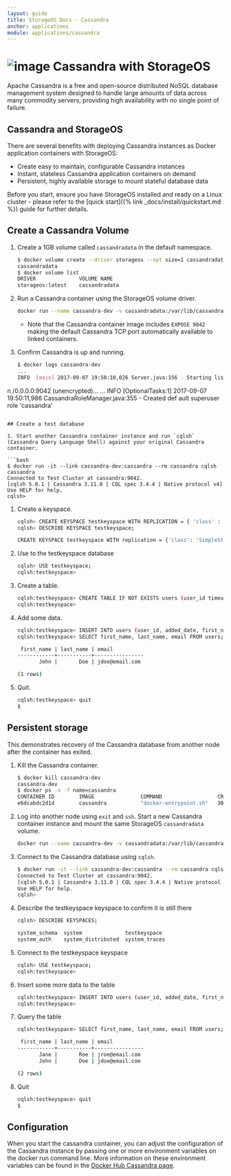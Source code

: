 ```yaml
---
layout: guide
title: StorageOS Docs - Cassandra
anchor: applications
module: applications/cassandra
---
```


# ![image](/images/docs/explore/cassandralogo.png) Cassandra with StorageOS

Apache Cassandra is a free and open-source distributed NoSQL database management system designed to handle large amounts of data across many commodity servers, providing high availability with no single point of failure.

## Cassandra and StorageOS

There are several benefits with deploying Cassandra instances as Docker
application containers with StorageOS:

* Create easy to maintain, configurable Cassandra instances
* Instant, stateless Cassandra application containers on demand
* Persistent, highly available storage to mount stateful database data

Before you start, ensure you have StorageOS installed and ready on a Linux
cluster - please refer to the [quick start]({% link _docs/install/quickstart.md %})
guide for further details.

## Create a Cassandra Volume

1. Create a 1GB volume called `cassandradata` in the default namespace.

   ```bash
   $ docker volume create --driver storageos --opt size=1 cassandradata
   cassandradata
   $ docker volume list
   DRIVER              VOLUME NAME
   storageos:latest    cassandradata
   ```

1. Run a Cassandra container using the StorageOS volume driver.

   ```bash
   docker run --name cassandra-dev -v cassandradata:/var/lib/cassandra --volume-driver=storageos -d cassandra
   ```

   * Note that the Cassandra container image includes `EXPOSE 9042` making the default Cassandra
     TCP port automatically available to linked containers.

1. Confirm Cassandra is up and running.

   ```bash
   $ docker logs cassandra-dev
   ...
   INFO  [main] 2017-09-07 19:50:10,026 Server.java:156 - Starting listening for CQL clients o
n /0.0.0.0:9042 (unencrypted)...
   ...
   INFO  [OptionalTasks:1] 2017-09-07 19:50:11,986 CassandraRoleManager.java:355 - Created def
ault superuser role 'cassandra'
   ```

## Create a test database

1. Start another Cassandra container instance and run `cqlsh` (Cassandra Query Language Shell) against your original Cassandra container.

   ```bash
   $ docker run -it --link cassandra-dev:cassandra --rm cassandra cqlsh cassandra
   Connected to Test Cluster at cassandra:9042.
   [cqlsh 5.0.1 | Cassandra 3.11.0 | CQL spec 3.4.4 | Native protocol v4]
   Use HELP for help.
   cqlsh>
   ```

1. Create a keyspace.

   ```bash
   cqlsh> CREATE KEYSPACE testkeyspace WITH REPLICATION = { 'class' : 'SimpleStrategy', 'replication_factor' : 1 };
   cqlsh> DESCRIBE KEYSPACE testkeyspace;

   CREATE KEYSPACE testkeyspace WITH replication = {'class': 'SimpleStrategy', 'replication_factor': '1'}  AND durable_writes = true;
   ```

1. Use to the testkeyspace database

   ```bash
   cqlsh> USE testkeyspace;
   cqlsh:testkeyspace>
   ```

1. Create a table.

   ```bash
   cqlsh:testkeyspace> CREATE TABLE IF NOT EXISTS users (user_id timeuuid PRIMARY KEY, added_date timestamp, first_name text, last_name text, email text);
   cqlsh:testkeyspace>
   ```

1. Add some data.

   ```bash
   cqlsh:testkeyspace> INSERT INTO users (user_id, added_date, first_name, last_name, email) VALUES (now(), toTimestamp(now()), 'John', 'Doe', 'jdoe@email.com');
   cqlsh:testkeyspace> SELECT first_name, last_name, email FROM users;

    first_name | last_name | email
   ------------+-----------+----------------
          John |       Doe | jdoe@email.com

   (1 rows)
   ```

1. Quit.

   ```bash
   cqlsh:testkeyspace> quit
   $
   ```

## Persistent storage

This demonstrates recovery of the Cassandra database from another node after the
container has exited.

1. Kill the Cassandra container.

   ```bash
   $ docker kill cassandra-dev
   cassandra-dev
   $ docker ps -a -f name=cassandra
   CONTAINER ID        IMAGE               COMMAND                  CREATED             STATUS                        PORTS               NAMES
   e6dcabdc2d1d        cassandra           "docker-entrypoint.sh"   30 minutes ago       Exited (137) 14 seconds ago                       cassandra-dev
   ```

1. Log into another node using `exit` and `ssh`. Start a new Cassandra container
   instance and mount the same StorageOS `cassandradata` volume.

   ```bash
   docker run --name cassandra-dev -v cassandradata:/var/lib/cassandra --volume-driver=storageos -d cassandra
   ```

1. Connect to the Cassandra database using `cqlsh`.

   ```bash
   $ docker run -it --link cassandra-dev:cassandra --rm cassandra cqlsh cassandra
   Connected to Test Cluster at cassandra:9042.
   [cqlsh 5.0.1 | Cassandra 3.11.0 | CQL spec 3.4.4 | Native protocol v4]
   Use HELP for help.
   cqlsh>
   ```

1. Describe the testkeyspace keyspace to confirm it is still there

   ```bash
   cqlsh> DESCRIBE KEYSPACES;

   system_schema  system              testkeyspace
   system_auth    system_distributed  system_traces
   ```

1. Connect to the testkeyspace keyspace

   ```bash
   cqlsh> USE testkeyspace;
   cqlsh:testkeyspace>
   ```

1. Insert some more data to the table

   ```bash
   cqlsh:testkeyspace> INSERT INTO users (user_id, added_date, first_name, last_name, email) VALUES (now(), toTimestamp(now()), 'Jane', 'Roe', 'jroe@email.com');
   cqlsh:testkeyspace>
   ```

1. Query the table

   ```bash
   cqlsh:testkeyspace> SELECT first_name, last_name, email FROM users;

    first_name | last_name | email
   ------------+-----------+----------------
          Jane |       Roe | jroe@email.com
          John |       Doe | jdoe@email.com

   (2 rows)
   ```

1. Quit

   ```bash
   cqlsh:testkeyspace> quit
   $
   ```

## Configuration

When you start the cassandra container, you can adjust the configuration of the Cassandra instance by passing one or more environment variables on the docker run command line. More information on these environment variables can be found in the [Docker Hub Cassandra page](https://hub.docker.com/_/cassandra/).

